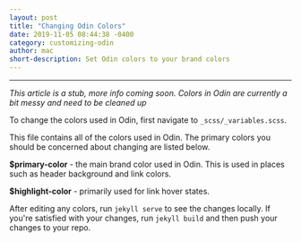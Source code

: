 ```yaml
---
layout: post
title: "Changing Odin Colors"
date: 2019-11-05 08:44:38 -0400
category: customizing-odin
author: mac
short-description: Set Odin colors to your brand colors
---
```


-----

*This article is a stub, more info coming soon. Colors in Odin are currently a bit messy and need to be cleaned up*

To change the colors used in Odin, first navigate to `_scss/_variables.scss`.

This file contains all of the colors used in Odin. The primary colors you should be concerned about changing are listed below.

**$primary-color** - the main brand color used in Odin. This is used in places such as header background and link colors. 

**$highlight-color** - primarily used for link hover states.

After editing any colors, run `jekyll serve` to see the changes locally. If you're satisfied with your changes, run `jekyll build` and then push your changes to your repo.
